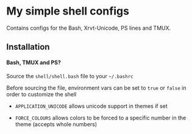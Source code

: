 # My simple shell configs

Contains configs for the Bash, Xrvt-Unicode, PS lines and TMUX.

## Installation

#### Bash, TMUX and PS?

Source the `shell/shell.bash` file to your `~/.bashrc`

Before sourcing the file, environment vars can be set to `true` or `false` in order to customize the shell

 - `APPLICATION_UNICODE` allows unicode support in themes if set

 - `FORCE_COLOURS` allows colors to be forced to a specific number in the theme (accepts whole numbers)

